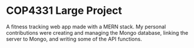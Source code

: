 # COP4331 Large Project
A fitness tracking web app made with a MERN stack. My personal contributions were creating and managing the Mongo database, linking the server to Mongo, and writing some of the API functions.
